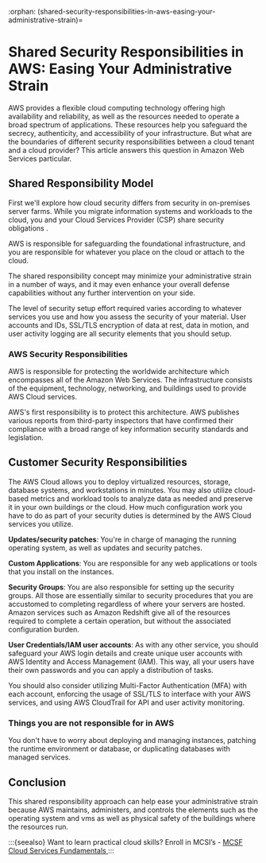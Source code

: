 :orphan:
(shared-security-responsibilities-in-aws-easing-your-administrative-strain)=
# Shared Security Responsibilities in AWS: Easing Your Administrative Strain
 

AWS provides a flexible cloud computing technology offering high availability and reliability, as well as the resources needed to operate a broad spectrum of applications. These resources help you safeguard the secrecy, authenticity, and accessibility of your infrastructure. But what are the boundaries of different security responsibilities between a cloud tenant and a cloud provider? This article answers this question in Amazon Web Services particular.

## Shared Responsibility Model

First we'll explore how cloud security differs from security in on-premises server farms. While you migrate information systems and workloads to the cloud, you and your Cloud Services Provider (CSP) share security obligations .

AWS is responsible for safeguarding the foundational infrastructure, and you are responsible for whatever you place on the cloud or attach to the cloud.

The shared responsibility concept may minimize your administrative strain in a number of ways, and it may even enhance your overall defense capabilities without any further intervention on your side.

The level of security setup effort required varies according to whatever services you use and how you assess the security of your material. User accounts and IDs, SSL/TLS encryption of data at rest, data in motion, and user activity logging are all security elements that you should setup.

### AWS Security Responsibilities

AWS is responsible for protecting the worldwide architecture which encompasses all of the Amazon Web Services. The infrastructure consists of the equipment, technology, networking, and buildings used to provide AWS Cloud services.

AWS's first responsibility is to protect this architecture. AWS publishes various reports from third-party inspectors that have confirmed their compliance with a broad range of key information security standards and legislation.

## Customer Security Responsibilities

The AWS Cloud allows you to deploy virtualized resources, storage, database systems, and workstations in minutes. You may also utilize cloud-based metrics and workload tools to analyze data as needed and preserve it in your own buildings or the cloud. How much configuration work you have to do as part of your security duties is determined by the AWS Cloud services you utilize.

**Updates/security patches**: You're in charge of managing the running operating system, as well as updates and security patches.

**Custom Applications**: You are responsible for any web applications or tools that you install on the instances.

**Security Groups**: You are also responsible for setting up the security groups. All those are essentially similar to security procedures that you are accustomed to completing regardless of where your servers are hosted. Amazon services such as Amazon Redshift give all of the resources required to complete a certain operation, but without the associated configuration burden.

**User Credentials/IAM user accounts**: As with any other service, you should safeguard your AWS login details and create unique user accounts with AWS Identity and Access Management (IAM). This way, all your users have their own passwords and you can apply a distribution of tasks.

You should also consider utilizing Multi-Factor Authentication (MFA) with each account, enforcing the usage of SSL/TLS to interface with your AWS services, and using AWS CloudTrail for API and user activity monitoring.

### Things you are not responsible for in AWS

You don't have to worry about deploying and managing instances, patching the runtime environment or database, or duplicating databases with managed services.

## Conclusion

This shared responsibility approach can help ease your administrative strain because AWS maintains, administers, and controls the elements such as the operating system and vms as well as physical safety of the buildings where the resources run.

:::{seealso}
Want to learn practical cloud skills? Enroll in MCSI’s - [MCSF Cloud Services Fundamentals ](https://www.mosse-institute.com/certifications/mcsf-cloud-services-fundamentals.html)
:::